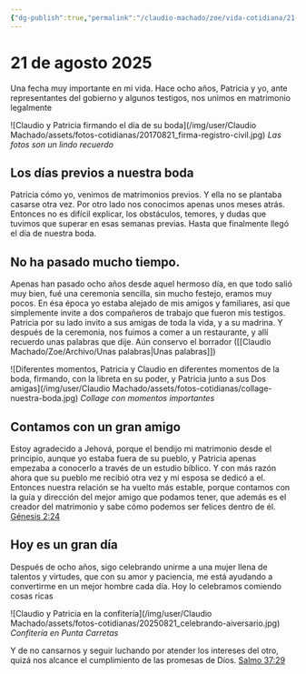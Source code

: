 ```yaml
---
{"dg-publish":true,"permalink":"/claudio-machado/zoe/vida-cotidiana/21-de-agosto-2025/"}
---
```


# **21 de agosto 2025**

Una fecha muy importante en mi vida. Hace ocho años, Patricia y yo, ante representantes del gobierno y algunos testigos, nos unimos en matrimonio legalmente 

![Claudio y Patricia firmando el día de su boda](/img/user/Claudio Machado/assets/fotos-cotidianas/20170821_firma-registro-civil.jpg) *Las fotos son un lindo recuerdo*
## Los días previos a nuestra boda 

Patricia cómo yo, venimos de matrimonios previos.  Y ella no se plantaba casarse otra vez. Por otro lado nos conocimos apenas unos meses atrás. Entonces no es difícil explicar, los obstáculos, temores, y dudas que tuvimos que superar en esas semanas previas. Hasta que finalmente llegó el día de nuestra boda.

## No ha pasado mucho tiempo.

Apenas han pasado ocho años desde aquel hermoso día, en que todo salió muy bien, fué una ceremonia sencilla, sin mucho festejo, eramos muy pocos. En ésa época yo estaba alejado de mis amigos y familiares, así que simplemente invite a dos compañeros de trabajo que fueron mis testigos. Patricia por su lado invito a sus amigas de toda la vida, y a su madrina. Y después de la ceremonia, nos fuimos a comer a un restaurante, y allí recuerdo unas palabras que dije. Aún conservo el borrador ([[Claudio Machado/Zoe/Archivo/Unas palabras\|Unas palabras]])

![Diferentes momentos, Patricia y Claudio en diferentes momentos de la boda, firmando, con la libreta en su poder, y Patricia junto a sus Dos amigas](/img/user/Claudio Machado/assets/fotos-cotidianas/collage-nuestra-boda.jpg) *Collage con momentos importantes*


## Contamos con un gran amigo 

Estoy agradecido a Jehová, porque el bendijo mi matrimonio desde el principio, aunque yo estaba fuera de su pueblo, y Patricia apenas empezaba a conocerlo a través de un estudio bíblico. Y con más razón ahora que su pueblo me recibió otra vez y mi esposa se dedicó a el. Entonces nuestra relación se ha vuelto más estable, porque contamos con la guía y dirección del mejor amigo que podamos tener, que además es el creador del matrimonio y sabe cómo podemos ser felices dentro de él.  [Génesis 2:24](https://wol.jw.org/es/wol/b/r4/lp-s/nwtsty/1/2#v=1:2:24) 





## Hoy es un gran día 
Después de ocho años, sigo celebrando unirme a una mujer llena de talentos y virtudes, que con su amor y paciencia, me está ayudando a convertirme en un mejor hombre cada día. Hoy lo celebramos comiendo cosas ricas 

![Claudio y Patricia en la confitería](/img/user/Claudio Machado/assets/fotos-cotidianas/20250821_celebrando-aiversario.jpg) *Confitería en Punta Carretas*

Y de no cansarnos y seguir luchando por atender los intereses del otro, quizá nos alcance el cumplimiento de las promesas de Díos. [Salmo 37:29](https://wol.jw.org/es/wol/b/r4/lp-s/nwtsty/19/37#v=19:37:29) 


